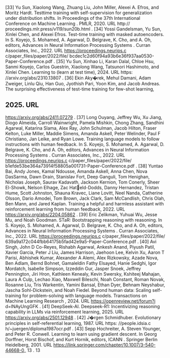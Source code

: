 [33] Yu Sun, Xiaolong Wang, Zhuang Liu, John Miller, Alexei A. Efros, and Moritz Hardt. Testtime training with self-supervision for generalization under distribution shifts. In Proceedings of the 37th International Conference on Machine Learning . PMLR, 2020. URL http:// proceedings.mlr.press/v119/sun20b.html . [34] Yossi Gandelsman, Yu Sun, Xinlei Chen, and Alexei Efros. Test-time training with masked autoencoders. In S. Koyejo, S. Mohamed, A. Agarwal, D. Belgrave, K. Cho, and A. Oh, editors, Advances in Neural Information Processing Systems . Curran Associates, Inc., 2022. URL https://proceedings.neurips.c c/paper_files/paper/2022/file/ bcdec1c2d60f94a93b6e36f937aa0530-Paper-Conference.pdf . [35] Yu Sun, Xinhao Li, Karan Dalal, Chloe Hsu, Sanmi Koyejo, Carlos Guestrin, Xiaolong Wang, Tatsunori Hashimoto, and Xinlei Chen. Learning to (learn at test time), 2024. URL https: //arxiv.org/abs/2310.13807 . [36] Ekin Aky�rek, Mehul Damani, Adam Zweiger, Linlu Qiu, Han Guo, Jyothish Pari, Yoon Kim, and Jacob Andreas. The surprising effectiveness of test-time training for few-shot learning,


## 2025. URL

https://arxiv.org/abs/2411.07279 . [37] Long Ouyang, Jeffrey Wu, Xu Jiang, Diogo Almeida, Carroll Wainwright, Pamela Mishkin, Chong Zhang, Sandhini Agarwal, Katarina Slama, Alex Ray, John Schulman, Jacob Hilton, Fraser Kelton, Luke Miller, Maddie Simens, Amanda Askell, Peter Welinder, Paul F Christiano, Jan Leike, and Ryan Lowe. Training language models to follow instructions with human feedback. In S. Koyejo, S. Mohamed, A. Agarwal, D. Belgrave, K. Cho, and A. Oh, editors, Advances in Neural Information Processing Systems . Curran Associates, Inc., 2022. URL https://proceedings.neurips.c c/paper_files/paper/2022/file/ b1efde53be364a73914f58805a001731-Paper-Conference.pdf . [38] Yuntao Bai, Andy Jones, Kamal Ndousse, Amanda Askell, Anna Chen, Nova DasSarma, Dawn Drain, Stanislav Fort, Deep Ganguli, Tom Henighan, Nicholas Joseph, Saurav Kadavath, Jackson Kernion, Tom Conerly, Sheer El-Showk, Nelson Elhage, Zac Hateld-Dodds, Danny Hernandez, Tristan Hume, Scott Johnston, Shauna Kravec, Liane Lovitt, Neel Nanda, Catherine Olsson, Dario Amodei, Tom Brown, Jack Clark, Sam McCandlish, Chris Olah, Ben Mann, and Jared Kaplan. Training a helpful and harmless assistant with reinforcement learning from human feedback, 2022. URL https://arxiv.org/abs/2204.05862 . [39] Eric Zelikman, Yuhuai Wu, Jesse Mu, and Noah Goodman. STaR: Bootstrapping reasoning with reasoning. In S. Koyejo, S. Mohamed, A. Agarwal, D. Belgrave, K. Cho, and A. Oh, editors, Advances in Neural Information Processing Systems . Curran Associates, Inc., 2022. URL https://proceedings.neurips.c c/paper_files/paper/2022/file/ 639a9a172c044fbb64175b5fad42e9a5-Paper-Conference.pdf . [40] Avi Singh, John D Co-Reyes, Rishabh Agarwal, Ankesh Anand, Piyush Patil, Xavier Garcia, Peter J Liu, James Harrison, Jaehoon Lee, Kelvin Xu, Aaron T Parisi, Abhishek Kumar, Alexander A Alemi, Alex Rizkowsky, Azade Nova, Ben Adlam, Bernd Bohnet, Gamaleldin Fathy Elsayed, Hanie Sedghi, Igor Mordatch, Isabelle Simpson, Izzeddin Gur, Jasper Snoek, Jeffrey Pennington, Jiri Hron, Kathleen Kenealy, Kevin Swersky, Kshiteej Mahajan, Laura A Culp, Lechao Xiao, Maxwell Bileschi, Noah Constant, Roman Novak, Rosanne Liu, Tris Warkentin, Yamini Bansal, Ethan Dyer, Behnam Neyshabur, Jascha Sohl-Dickstein, and Noah Fiedel. Beyond human data: Scaling self-training for problem-solving with language models. Transactions on Machine Learning Research , 2024. URL https://openreview.net/forum?i d=lNAyUngGFK . [41] DeepSeek-AI. Deepseek-R1: Incentivizing reasoning capability in LLMs via reinforcement learning, 2025. URL https://arxiv.org/abs/2501.12948 . [42] J�rgen Schmidhuber. Evolutionary principles in self-referential learning, 1987. URL https: //people.idsia.c h/~juergen/diploma1987ocr.pdf . [43] Sepp Hochreiter, A. Steven Younger, and Peter R. Conwell. Learning to learn using gradient descent. In Georg Dorffner, Horst Bischof, and Kurt Hornik, editors, ICANN . Springer Berlin Heidelberg, 2001. URL https://link.springer.com/chapter/10.1007/3-540-44668-0_ 13 . 13